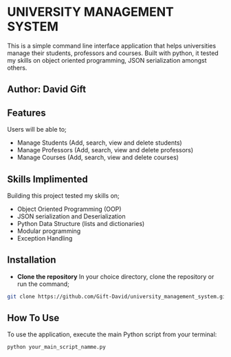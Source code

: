 # UNIVERSITY MANAGEMENT SYSTEM
This is a simple command line interface application that helps universities manage their students, professors and courses. Built with python, it tested my skills on object oriented programming, JSON serialization amongst others.

## Author: David Gift

## Features
Users will be able to;
- Manage Students (Add, search, view and delete students)
- Manage Professors (Add, search, view and delete professors)
- Manage Courses (Add, search, view and delete courses)

## Skills Implimented
Building this project tested my skills on;
- Object Oriented Programming (OOP)
- JSON serialization and Deserialization
- Python Data Structure (lists and dictionaries)
- Modular programming
- Exception Handling

## Installation
- **Clone the repository**
In your choice directory, clone the repository or run the command;
```bash
git clone https://github.com/Gift-David/university_management_system.git
```

## How To Use
To use the application, execute the main Python script from your terminal:

```bash
python your_main_script_namme.py
```
